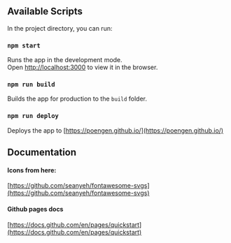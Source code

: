 ## Available Scripts

In the project directory, you can run:

### `npm start`

Runs the app in the development mode.<br />
Open [http://localhost:3000](http://localhost:3000) to view it in the browser.
<br />

### `npm run build`

Builds the app for production to the `build` folder.<br />

### `npm run deploy`

Deploys the app to [https://poengen.github.io/](https://poengen.github.io/)
<br />

## Documentation

#### Icons from here:

[https://github.com/seanyeh/fontawesome-svgs](https://github.com/seanyeh/fontawesome-svgs)

#### Github pages docs

[https://docs.github.com/en/pages/quickstart](https://docs.github.com/en/pages/quickstart)
